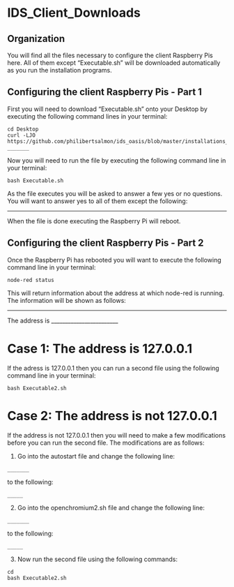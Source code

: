 # IDS_Client_Downloads
## Organization
You will find all the files necessary to configure the client Raspberry Pis here.
All of them except “Executable.sh” will be downloaded automatically as you run the installation programs.

## Configuring the client Raspberry Pis - Part 1
First you will need to download “Executable.sh” onto your Desktop by executing the following command lines in your terminal: 
```
cd Desktop
curl -LJO https://github.com/philibertsalmon/ids_oasis/blob/master/installations_clients/Executable.sh _______
```
Now you will need to run the file by executing the following command line in your terminal:
```
bash Executable.sh
```
As the file executes you will be asked to answer a few yes or no questions. You will want to answer yes to all of them except the following:
______

When the file is done executing the Raspberry Pi will reboot.

## Configuring the client Raspberry Pis - Part 2
Once the Raspberry Pi has rebooted you will want to execute the following command line in your terminal:
```
node-red status
```
This will return information about the address at which node-red is running. The information will be shown as follows:
________________________
The address is ________________________

# Case 1: The address is 127.0.0.1
If the adress is 127.0.0.1 then you can run a second file using the following command line in your terminal:
```
bash Executable2.sh
```

# Case 2: The address is not 127.0.0.1
If the address is not 127.0.0.1 then you will need to make a few modifications before you can run the second file. 
The modifications are as follows:
1. Go into the autostart file and change the following line:
```
_______
```
to the following:
```
_____
```
2. Go into the openchromium2.sh file and change the following line:
```
_______
```
to the following:
```
_____
```
3. Now run the second file using the following commands:
```
cd
bash Executable2.sh
```
